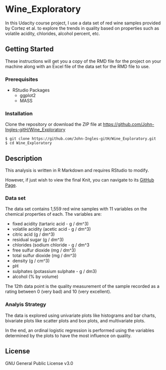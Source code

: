 # Wine_Exploratory

In this Udacity course project, I use a data set of red wine samples provided
by Cortez et al. to explore the trends in quality based on properties such as
volatile acidity, chlorides, alcohol percent, etc.

## Getting Started

These instructions will get you a copy of the RMD file for the project on your
machine along with an Excel file of the data set for the RMD file to use.

### Prerequisites

* RStudio Packages
  * ggplot2
  * MASS

### Installation
 
Clone the repository or download the ZIP file at https://github.com/John-Ingles-gitH/Wine_Exploratory

```
$ git clone https://github.com/John-Ingles-gitH/Wine_Exploratory.git
$ cd Wine_Exploratory
```

## Description

This analysis is written in R Markdown and requires RStudio to modify.

However, if just wish to view the final Knit, you can navigate to its [GitHub Page](https://john-ingles-gith.github.io/Wine_Exploratory/).

### Data set

The data set contains 1,559 red wine samples with 11 variables on the chemical
properties of each.  The variables are:


* fixed acidity (tartaric acid - g / dm^3)
* volatile acidity (acetic acid - g / dm^3)
* citric acid (g / dm^3)
* residual sugar (g / dm^3)
* chlorides (sodium chloride - g / dm^3
* free sulfur dioxide (mg / dm^3)
* total sulfur dioxide (mg / dm^3)
* density (g / cm^3)
* pH
* sulphates (potassium sulphate - g / dm3)
* alcohol (% by volume)

The 12th data point is the quality measurement of the sample recorded as a rating
between 0 (very bad) and 10 (very excellent).

### Analyis Strategy

The data is explored using univariate plots like histograms and bar charts, 
bivariate plots like scatter plots and box plots, and multivariate plots.

In the end, an ordinal logistic regression is performed using the variables
determined by the plots to have the most influence on quality.

## License

GNU General Public License v3.0